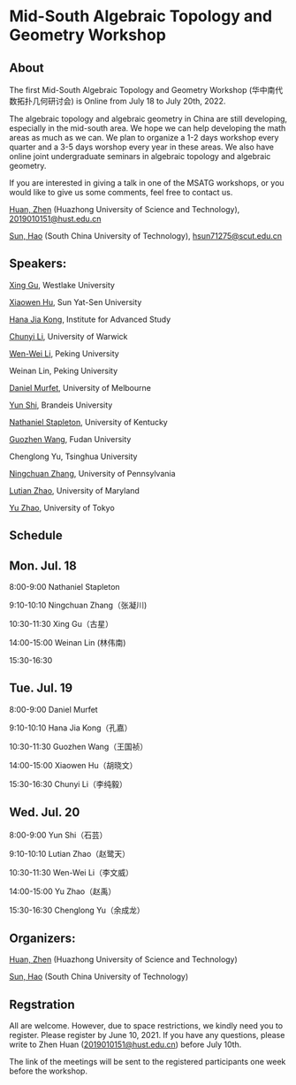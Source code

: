 # Mid-South Algebraic Topology and Geometry Workshop


## About

The first Mid-South Algebraic Topology and Geometry Workshop (华中南代数拓扑几何研讨会) is Online from July 18 to July 20th, 2022.

The algebraic topology and algebraic geometry in China are still developing, especially in the mid-south area. We hope we can help developing the math areas as much as we can. 
We plan to organize a 1-2 days workshop every quarter and a 3-5 days worshop every year in these areas. We also have online joint undergraduate seminars in algebraic topology and algebraic geometry.

If you are interested in giving a talk in one of the MSATG workshops, or you would like to give us some comments, feel free to contact us.

[Huan, Zhen](https://huanzhen84.github.io/zhenhuan/) (Huazhong University of Science and Technology), 2019010151@hust.edu.cn

[Sun, Hao](https://haosun71275.github.io/HaoSun/) (South China University of Technology),  hsun71275@scut.edu.cn

## Speakers: 

[Xing Gu](https://blogs.unimelb.edu.au/xing-gu/), Westlake University

[Xiaowen Hu](https://math.sysu.edu.cn/teacher/643), Sun Yat-Sen University

[Hana Jia Kong](https://hanajiakong.github.io/), Institute for Advanced Study

[Chunyi Li](https://sites.google.com/site/chunyili0401/), University of Warwick

[Wen-Wei Li](https://www.wwli.asia/index.php/en/), Peking University

Weinan Lin, Peking University

[Daniel Murfet](http://therisingsea.org/), University of Melbourne

[Yun Shi](https://www.brandeis.edu/mathematics/people/index.html), Brandeis University

[Nathaniel Stapleton](http://www.math.uky.edu/~njst237/), University of Kentucky

[Guozhen Wang](https://pouiyter.github.io/), Fudan University

Chenglong Yu, Tsinghua University

[Ningchuan Zhang](https://sites.google.com/view/ningchuan-zhang), University of Pennsylvania

[Lutian Zhao](https://faculty.math.illinois.edu/~lzhao35/), University of Maryland

[Yu Zhao](https://zy199402.weebly.com/), University of Tokyo



## Schedule

## Mon. Jul. 18

8:00-9:00 Nathaniel Stapleton

9:10-10:10 Ningchuan Zhang（张凝川)

10:30-11:30 Xing Gu（古星）

14:00-15:00 Weinan Lin (林伟南)

15:30-16:30 

## Tue. Jul. 19

8:00-9:00 Daniel Murfet

9:10-10:10 Hana Jia Kong（孔嘉）

10:30-11:30 Guozhen Wang（王国祯）

14:00-15:00 Xiaowen Hu（胡晓文）

15:30-16:30 Chunyi Li（李纯毅）

## Wed. Jul. 20

8:00-9:00 Yun Shi（石芸）

9:10-10:10 Lutian Zhao（赵鹭天）

10:30-11:30 Wen-Wei Li（李文威）

14:00-15:00 Yu Zhao（赵禹）

15:30-16:30 Chenglong Yu（余成龙）

## Organizers:

[Huan, Zhen](https://huanzhen84.github.io/zhenhuan/) (Huazhong University of Science and Technology)

[Sun, Hao](https://haosun71275.github.io/HaoSun/) (South China University of Technology)

## Regstration
All are welcome. However, due to space restrictions, we kindly need you to register. Please register by June 10, 2021. If you have any questions, please write to 
Zhen Huan (2019010151@hust.edu.cn) before July 10th.

The link of the meetings will be sent to the registered participants one week before the workshop.
